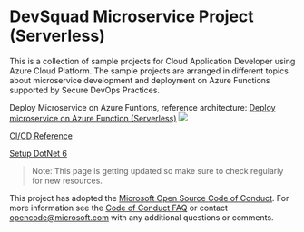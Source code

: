 # DevSquad Microservice Project (Serverless)

This is a collection of sample projects for Cloud Application Developer using Azure Cloud Platform. The sample projects are arranged in different topics about microservice development and deployment on Azure Functions supported by Secure DevOps Practices.

Deploy Microservice on Azure Funtions, reference architecture:
[Deploy microservice on Azure Function (Serverless)](https://docs.microsoft.com/en-us/azure/architecture/hybrid/azure-functions-hybrid)
![](https://docs.microsoft.com/en-us/azure/architecture/hybrid/images/azure-functions-hybrid.png)

[CI/CD Reference](https://docs.microsoft.com/en-us/azure/azure-functions/functions-how-to-github-actions?tabs=dotnet)

[Setup DotNet 6](https://github.com/actions/setup-dotnet)

> Note: This page is getting updated so make sure to check regularly for new resources.

This project has adopted the [Microsoft Open Source Code of Conduct](https://opensource.microsoft.com/codeofconduct/). For more information see the [Code of Conduct FAQ](https://opensource.microsoft.com/codeofconduct/faq/) or contact [opencode@microsoft.com](mailto:opencode@microsoft.com) with any additional questions or comments.
